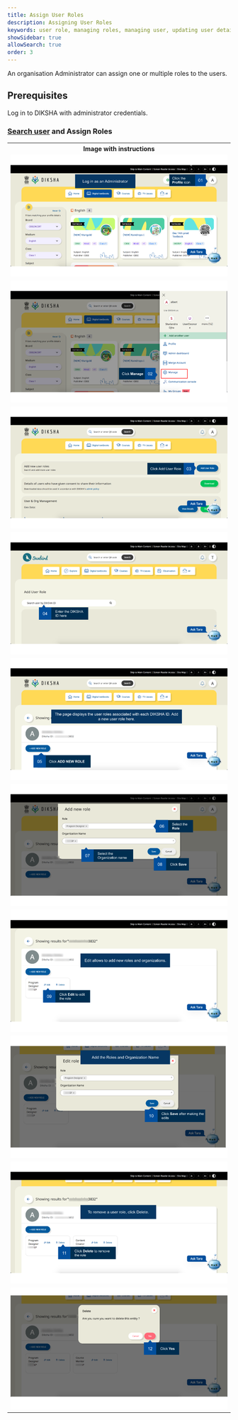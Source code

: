 ```yaml
---
title: Assign User Roles
description: Assigning User Roles 
keywords: user role, managing roles, managing user, updating user details, assign user role
showSidebar: true
allowSearch: true
order: 3
---
```


An organisation Administrator can assign one or multiple roles to the users. 

## Prerequisites

Log in to DIKSHA with administrator credentials.

### [Search user](./searching-user.html) and Assign Roles   


<table>
<tr>
  <th>Image with instructions</th></tr>
   <tr> <td><img src="../images/manage-users/assign-user-role.png"></td></tr>
   <tr> <td><img src="../images/manage-users/assign-user-role1.png"></td></tr>
   <tr> <td><img src="../images/manage-users/assign-user-role2.png"></td></tr>
   <tr> <td><img src="../images/manage-users/assign-user-role3.png"></td></tr>
   <tr> <td><img src="../images/manage-users/assign-user-role4.png"></td></tr>
   <tr> <td><img src="../images/manage-users/assign-user-role5.png"></td></tr>
   <tr> <td><img src="../images/manage-users/assign-user-role6.png"></td></tr>
   <tr> <td><img src="../images/manage-users/assign-user-role7.png"></td></tr>
   <tr> <td><img src="../images/manage-users/assign-user-role8.png"></td></tr>
   <tr> <td><img src="../images/manage-users/assign-user-role9.png"></td></tr>
</table>